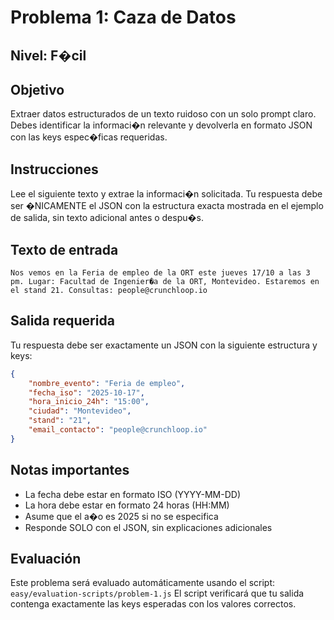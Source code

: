 # Problema 1: Caza de Datos

## Nivel: F�cil

## Objetivo
Extraer datos estructurados de un texto ruidoso con un solo prompt claro. Debes identificar la informaci�n relevante y devolverla en formato JSON con las keys espec�ficas requeridas.

## Instrucciones
Lee el siguiente texto y extrae la informaci�n solicitada. Tu respuesta debe ser �NICAMENTE el JSON con la estructura exacta mostrada en el ejemplo de salida, sin texto adicional antes o despu�s.

## Texto de entrada
```
Nos vemos en la Feria de empleo de la ORT este jueves 17/10 a las 3 pm. Lugar: Facultad de Ingenier�a de la ORT, Montevideo. Estaremos en el stand 21. Consultas: people@crunchloop.io
```

## Salida requerida
Tu respuesta debe ser exactamente un JSON con la siguiente estructura y keys:

```json
{
    "nombre_evento": "Feria de empleo",
    "fecha_iso": "2025-10-17",
    "hora_inicio_24h": "15:00",
    "ciudad": "Montevideo",
    "stand": "21",
    "email_contacto": "people@crunchloop.io"
}
```

## Notas importantes
- La fecha debe estar en formato ISO (YYYY-MM-DD)
- La hora debe estar en formato 24 horas (HH:MM)
- Asume que el a�o es 2025 si no se especifica
- Responde SOLO con el JSON, sin explicaciones adicionales

## Evaluación
Este problema será evaluado automáticamente usando el script: `easy/evaluation-scripts/problem-1.js`
El script verificará que tu salida contenga exactamente las keys esperadas con los valores correctos.